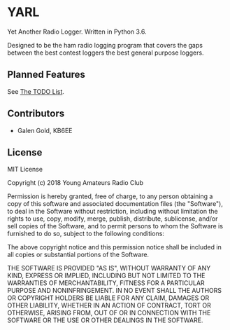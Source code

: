 # YARL

Yet Another Radio Logger. Written in Python 3.6.

Designed to be the ham radio logging program that covers the gaps between the
best contest loggers the best general purpose loggers.

## Planned Features

See [The TODO List](https://github.com/young-amateurs-rc/YARL/projects/1).

## Contributors

- Galen Gold, KB6EE

## License

MIT License

Copyright (c) 2018 Young Amateurs Radio Club

Permission is hereby granted, free of charge, to any person obtaining a copy
of this software and associated documentation files (the "Software"), to deal
in the Software without restriction, including without limitation the rights
to use, copy, modify, merge, publish, distribute, sublicense, and/or sell
copies of the Software, and to permit persons to whom the Software is
furnished to do so, subject to the following conditions:

The above copyright notice and this permission notice shall be included in all
copies or substantial portions of the Software.

THE SOFTWARE IS PROVIDED "AS IS", WITHOUT WARRANTY OF ANY KIND, EXPRESS OR
IMPLIED, INCLUDING BUT NOT LIMITED TO THE WARRANTIES OF MERCHANTABILITY,
FITNESS FOR A PARTICULAR PURPOSE AND NONINFRINGEMENT. IN NO EVENT SHALL THE
AUTHORS OR COPYRIGHT HOLDERS BE LIABLE FOR ANY CLAIM, DAMAGES OR OTHER
LIABILITY, WHETHER IN AN ACTION OF CONTRACT, TORT OR OTHERWISE, ARISING FROM,
OUT OF OR IN CONNECTION WITH THE SOFTWARE OR THE USE OR OTHER DEALINGS IN THE
SOFTWARE.

